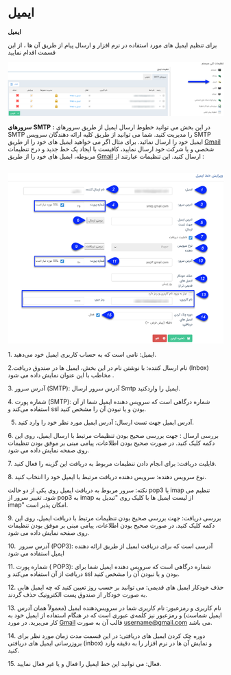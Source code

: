 # ایمیل    

**ایمیل**

برای تنظیم ایمیل های مورد استفاده در نرم افزار و ارسال پیام از طریق آن ها ، از این قسمت اقدام نمایید

![](Email/Email1.PNG)

**سرورهای** **SMTP** **:** در این بخش می توانید خطوط ارسال ایمیل از طریق سرورهای SMTP را مدیریت کنید. شما می توانید از طریق کلیه ارائه دهندگان سرویس SMTP ایمیل خود را ارسال نمائید. برای مثال اگر می خواهید ایمیل های خود را از طریق [Gmail](http://www.gmail.com) شخصی و یا شرکت خود ارسال نمایید، کافیست با ایجاد یک خط جدید و درج تنظیمات مربوطه، ایمیل های خود را از طریق [Gmail](http://www.gmail.com) ارسال کنید. این تنظیمات عبارتند از :

  ![](Email/Email2.PNG)

1\. ایمیل: نامی است که به حساب کاربری ایمیل خود می‌دهید.

2.نام ارسال کننده: با نوشتن نام در این بخش، ایمیل ها در صندوق دریافت (Inbox) مخاطب با این عنوان نمایش داده می شود .

3. آدرس سرور (SMTP): آدرس سرور ارسال Smtp ایمیل را واردکنید.

4\. شماره پورت (SMTP): شماره درگاهی است که سرویس دهنده ایمیل شما از آن استفاده می‌کند و ssl بودن و یا نبودن آن را مشخص کنید.

5. آدرس ایمیل جهت تست ارسال: آدرس ایمیل مورد نظر خود را وارد کنید.

6\. بررسی ارسال : جهت بررسی صحیح بودن تنظیمات مرتبط با ارسال ایمیل، روی این دکمه کلیک کنید. در صورت صحیح بودن اطلاعات، پیامی مبنی بر موفق بودن تنظیمات روی صفحه نمایش داده می شود.

7\. قابلیت دریافت: برای انجام دادن تنظیمات مربوط به دریافت این گزینه را فعال کنید.

8\. نوع سرویس دهنده: سرویس دهنده دریافت مرتبط با ایمیل خود را انتخاب کنید.

نکته: سرور مربوط به دریافت ایمیل روی یکی از دو حالت pop3 یا imap تنظیم می شود. تغییر سرور از pop3 به imap از لیست ایمیل ها با کلیک روی "تبدیل به imap" امکان پذیر است.

9\. بررسی دریافت: جهت بررسی صحیح بودن تنظیمات مرتبط با دریافت ایمیل، روی این دکمه کلیک کنید. در صورت صحیح بودن اطلاعات، پیامی مبنی بر موفق بودن تنظیمات روی صفحه نمایش داده می شود.

10.  آدرس سرور (POP3): آدرسی است که برای دریافت ایمیل از طریق ارائه دهنده ایمیل استفاده می شود

11\. شماره پورت ( POP3): شماره درگاهی است که سرویس دهنده ایمیل شما برای دریافت از آن استفاده می‌کند و ssl بودن و یا نبودن آن را مشخص کنید. 

12\. حذف خودکار ایمیل های قدیمی: می توانید بر حسب روز تعیین کنید که چه ایمیل هایی به صورت خودکار از صندوق پست الکترونیک حذف گردند.

13\. نام کاربری و رمزعبور: نام کاربری شما در سرویس‌دهنده ایمیل (معمولاً همان آدرس ایمیل شماست) و رمزعبور نیز کلمه‌ی عبوری است که در هنگام استفاده از ایمیل خود به کار می‌برید. در مورد  [Gmail](http://www.gmail.com)  قالب آن به صورت username@gmail.com می ‌باشد.

14\. دوره چک کردن ایمیل های دریافتی: در این قسمت مدت زمان مورد نظر برای بروزرسانی ایمیل های دریافتی (inbox) و نمایش آن ها در نرم افزار را به دقیقه وارد کنید.

15\. فعال: می توانید این خط ایمیل را فعال و یا غیر فعال نمایید.